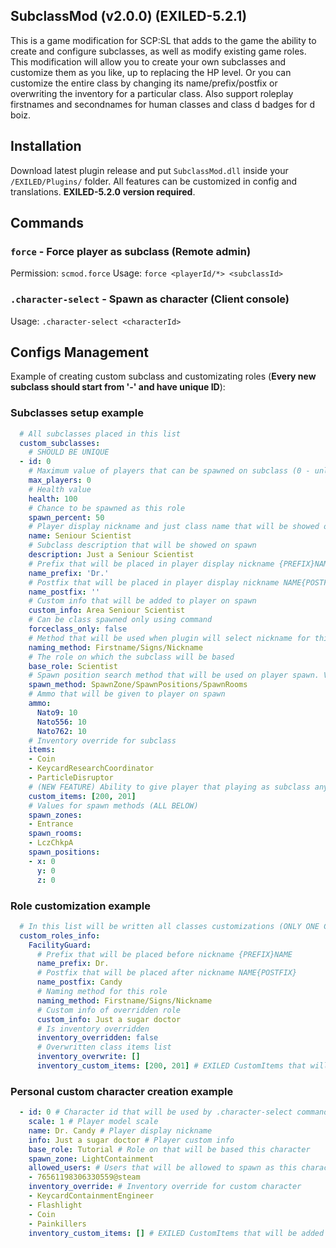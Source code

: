 ## SubclassMod (v2.0.0) (EXILED-5.2.1)
This is a game modification for SCP:SL that adds to the game the ability to create and configure subclasses, as well as modify existing game roles. This modification will allow you to create your own subclasses and customize them as you like, up to replacing the HP level. Or you can customize the entire class by changing its name/prefix/postfix or overwriting the inventory for a particular class. Also support roleplay firstnames and secondnames for human classes and class d badges for d boiz.

## Installation
Download latest plugin release and put ``SubclassMod.dll`` inside your ``/EXILED/Plugins/`` folder. All features can be customized in config and translations. __EXILED-5.2.0 version required__.

## Commands

### ``force`` - Force player as subclass (Remote admin)
Permission: ``scmod.force``
Usage: ``force <playerId/*> <subclassId>``

### ``.character-select`` - Spawn as character (Client console)
Usage: ``.character-select <characterId>``

## Configs Management
Example of creating custom subclass and customizating roles (**Every new subclass should start from '-' and have unique ID**):
### Subclasses setup example
```yml
  # All subclasses placed in this list
  custom_subclasses:
    # SHOULD BE UNIQUE
  - id: 0
    # Maximum value of players that can be spawned on subclass (0 - unlimited)
    max_players: 0
    # Health value
    health: 100
    # Chance to be spawned as this role
    spawn_percent: 50
    # Player display nickname and just class name that will be showed on spawn
    name: Seniour Scientist 
    # Subclass description that will be showed on spawn
    description: Just a Seniour Scientist
    # Prefix that will be placed in player display nickname {PREFIX}NAME
    name_prefix: 'Dr.'
    # Postfix that will be placed in player display nickname NAME{POSTFIX}
    name_postfix: ''
    # Custom info that will be added to player on spawn
    custom_info: Area Seniour Scientist
    # Can be class spawned only using command
    forceclass_only: false
    # Method that will be used when plugin will select nickname for this role
    naming_method: Firstname/Signs/Nickname
    # The role on which the subclass will be based
    base_role: Scientist
    # Spawn position search method that will be used on player spawn. Variants: SpawnZone, SpawnPositions, SpawnRooms
    spawn_method: SpawnZone/SpawnPositions/SpawnRooms
    # Ammo that will be given to player on spawn
    ammo:
      Nato9: 10
      Nato556: 10
      Nato762: 10
    # Inventory override for subclass
    items:
    - Coin
    - KeycardResearchCoordinator
    - ParticleDisruptor
    # (NEW FEATURE) Ability to give player that playing as subclass any EXILED CustomItem by them id
    custom_items: [200, 201]
    # Values for spawn methods (ALL BELOW)
    spawn_zones:
    - Entrance
    spawn_rooms:
    - LczChkpA
    spawn_positions:
    - x: 0
      y: 0
      z: 0
```

### Role customization example
```yml
  # In this list will be written all classes customizations (ONLY ONE CUSTOMIZATION FOR ONE CLASS). Changes will be applied to all players that will be spawned as selected class.
  custom_roles_info:
    FacilityGuard:
      # Prefix that will be placed before nickname {PREFIX}NAME
      name_prefix: Dr.
      # Postfix that will be placed after nickname NAME{POSTFIX}
      name_postfix: Candy
      # Naming method for this role
      naming_method: Firstname/Signs/Nickname
      # Custom info of overridden role
      custom_info: Just a sugar doctor
      # Is inventory overridden
      inventory_overridden: false
      # Overwritten class items list
      inventory_overwrite: []
      inventory_custom_items: [200, 201] # EXILED CustomItems that will be added to player inventory
```

### Personal custom character creation example
```yml
  - id: 0 # Character id that will be used by .character-select command
    scale: 1 # Player model scale
    name: Dr. Candy # Player display nickname
    info: Just a sugar doctor # Player custom info
    base_role: Tutorial # Role on that will be based this character
    spawn_zone: LightContainment 
    allowed_users: # Users that will be allowed to spawn as this character using console command
    - 76561198306330559@steam
    inventory_override: # Inventory override for custom character
    - KeycardContainmentEngineer
    - Flashlight
    - Coin
    - Painkillers
    inventory_custom_items: [] # EXILED CustomItems that will be added to player inventory
```
